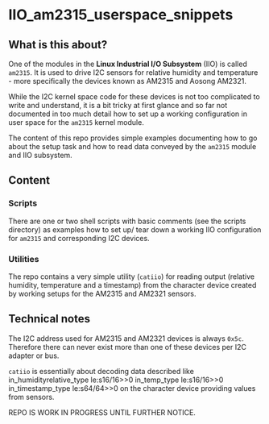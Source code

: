 # IIO_am2315_userspace_snippets

## What is this about?
One of the modules in the **Linux Industrial I/O Subsystem** (IIO) is called ``am2315``. It is used to drive I2C sensors for relative humidity and temperature - more specifically the devices known as AM2315 and Aosong AM2321.

While the I2C kernel space code for these devices is not too complicated to write and understand, it is a bit tricky at first glance and so far not documented in too much detail how to set up a working configuration in user space for the ``am2315`` kernel module.

The content of this repo provides simple examples documenting how to go about the setup task and how to read data conveyed by the ``am2315`` module and IIO subsystem.

## Content
### Scripts
There are one or two shell scripts with basic comments (see the scripts directory) as examples how to set up/ tear down a working IIO configuration for ``am2315`` and corresponding I2C devices.

### Utilities
The repo contains a very simple utility (``catiio``) for reading output (relative humidity, temperature and a timestamp) from the character device created by working setups for the AM2315 and AM2321 sensors.

## Technical notes
The I2C address used for AM2315 and AM2321 devices is always ``0x5c``. Therefore there can never exist more than one of these devices per I2C adapter or bus.

``catiio`` is essentially about decoding data described like
in_humidityrelative_type    le:s16/16>>0
in_temp_type		    le:s16/16>>0
in_timestamp_type	    le:s64/64>>0
on the character device providing values from sensors.

REPO IS WORK IN PROGRESS UNTIL FURTHER NOTICE.
